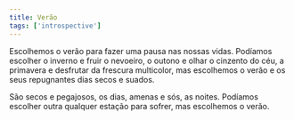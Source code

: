 ```yaml
---
title: Verão
tags: ['introspective']
---
```


Escolhemos o verão para fazer uma pausa nas nossas vidas. Podíamos escolher o inverno e fruir o nevoeiro, o outono e olhar o cinzento do céu, a primavera e desfrutar da frescura multicolor, mas escolhemos o verão e os seus repugnantes dias secos e suados.

São secos e pegajosos, os dias, amenas e sós, as noites. Podíamos escolher outra qualquer estação para sofrer, mas escolhemos o verão.
